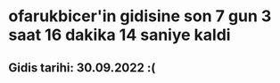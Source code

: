 # ofarukbicer'in gidisine son 7 gun 3 saat 16 dakika 14 saniye kaldi

## Gidis tarihi: 30.09.2022 :(